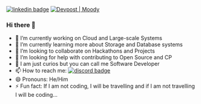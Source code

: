 [![linkedin badge](https://img.shields.io/endpoint?label=Linkedin&logo=Linkedin&style=flat-square&url=https%3A%2F%2Flinkedin.com%2Fin%2Fpinaksawhney)](https://www.linkedin.com/in/pinaksawhney/)
[![Devpost | Moody](https://badges.devpost-shields.com/get-badge?name=Moody&id=moody-5romwl&type=big-logo&style=popout)](https://devpost.com/software/moody-5romwl)

### Hi there 👋

- 🔭 I’m currently working on Cloud and Large-scale Systems
- 🌱 I’m currently learning more about Storage and Database systems
- 👯 I’m looking to collaborate on Hackathons and Projects
- 🤔 I’m looking for help with contributing to Open Source and CP
- 💬 I am just curios but you can call me Software Developer
- 📫 How to reach me:   [![discord badge](https://img.shields.io/discord/802033003298684958?logo=discord)](https://discord.gg/7x5vhv89)
- 😄 Pronouns: He/Him
- ⚡ Fun fact: If I am not coding, I will be travelling and if I am not travelling I will be coding...

